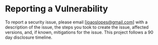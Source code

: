 # Reporting a Vulnerability
To report a security issue, please email [joaoslopes@gmail.com] with a description of the issue, the steps you took to create the issue, affected versions, and, if known, mitigations for the issue. This project follows a 90 day disclosure timeline.
